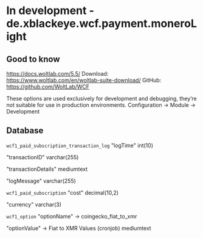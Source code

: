 # In development - de.xblackeye.wcf.payment.moneroLight
## Good to know
https://docs.woltlab.com/5.5/
Download: https://www.woltlab.com/en/woltlab-suite-download/
GitHub: https://github.com/WoltLab/WCF

These options are used exclusively for development and debugging, they’re not suitable for use in production environments.
Configuration -> Module -> Development


## Database
`wcf1_paid_subscription_transaction_log`
"logTime"
int(10)

"transactionID"
varchar(255)

"transactionDetails"
mediumtext

"logMessage"
varchar(255)


`wcf1_paid_subscription`
"cost"
decimal(10,2)

"currency"
varchar(3)

`wcf1_option`
"optionName" -> coingecko_fiat_to_xmr

"optionValue" -> Fiat to XMR Values (cronjob)
mediumtext
